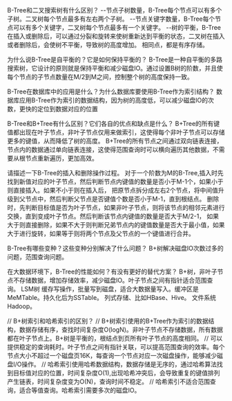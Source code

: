 B-Tree和二叉搜索树有什么区别？
--节点子树数量，B-Tree每个节点可以有多个子树。二叉树每个节点最多有左右两个子树。
--节点关键字数量，B-Tree每个节点可以有多个关键字，二叉树每个节点最多有一个关键字。
--树的平衡，B-Tree在插入或删除后，可以通过分裂和旋转来使树重新达到平衡的状态，二叉树在插入或者删除后，会使树不平衡，导致树的高度增加。
相同点，都是有序存储。

为什么说B-Tree是自平衡的？它是如何保持平衡的？
B-Tree是一种自平衡的多路搜索树，它设计的原则就是保持平衡和减少磁盘IO。通过设置B树的阶数，并且使每个节点的子节点数量在M/2到M之间，控制整个树的高度保持一致。

B-Tree在数据库中的应用是什么？为什么数据库要使用B-Tree作为索引结构？
数据库应用B-Tree作为索引的数据结构，因为树的高度低，可以减少磁盘IO的次数，更快的定位到数据对应的位置

B-Tree和B+Tree有什么区别？它们各自的优点和缺点是什么？
B+Tree的所有键值都出现在叶子节点，非叶子节点仅用来做索引，这使得每个非叶子节点可以存储更多的键值，从而降低了树的高度。
B+Tree的所有节点之间通过双向链表连接，节点内的数据通过单向链表连接，这使得范围查询时可以横向遍历其他数据，不需要从根节点重新遍历，更加高效。

请描述一下B-Tree的插入和删除操作过程。
对于一个阶数为M的B-Tree,插入时先找到新值对应的叶子节点，然后判断节点内键值的数量是否小于M-1个，如果小于则直接插入。如果不小于则在插入后，
把原节点拆分成左右2个节点，将中间值升级到父节点中，然后判断父节点是否键值个数是否小于M-1，直到根结点。
删除时，先判断目标值是否为叶子节点，如果非叶子节点，则将该节点的相邻元素进行交换，直到变成叶子节点。然后判断该节点内键值的数量是否大于M/2-1，
如果大于则直接删除，如果不大于则判断兄弟节点内的键值数量是否大于最小值，如果大于进行旋转，如果等于则将两个节点及父节点的一个键值进行合并。

B-Tree有哪些变种？这些变种分别解决了什么问题？
B+树解决磁盘IO次数过多的问题，范围查询问题。

在大数据环境下，B-Tree的性能如何？有没有更好的替代方案？
B+树，非叶子节点不存储数据，增加存储效率，减少磁盘IO。叶子节点之间有指针适合范围查询。
LSM树 缓存写操作，批量写到磁盘，适合大数据量写入。缓冲区是MeMTable。持久化后为SSTable。
列式存储、比如HBase、Hive。
文件系统 Hadoop。

// B+树索引和哈希索引的区别？
// B+树索引使用的B+Tree作为索引的数据结构，数据存储有序，查找时间复杂度O(logN)。非叶子节点不存储数据，所有数据都在叶子节点上。B+树是平衡的，根结点到页所有叶子节点的高度相同。
// 可以提供稳定的查询耗时。叶子节点之间有指针关联，可以提高范围查询的效率。每个节点大小不超过一个磁盘页16K，每查询一个节点对应一次磁盘操作，能够减少磁盘I/O操作。
// 哈希索引使用哈希数据结构，数据存储是无序的，通过哈希算法找到目标值对应的位置，时间复杂度O(1),出现哈希冲突后，会导致重复的键值排列产生链表，时间复杂度变为O(N)，查询时间不稳定。
// 哈希索引不适合范围查询，适合等值查询。哈希索引需要多次的磁盘IO。

